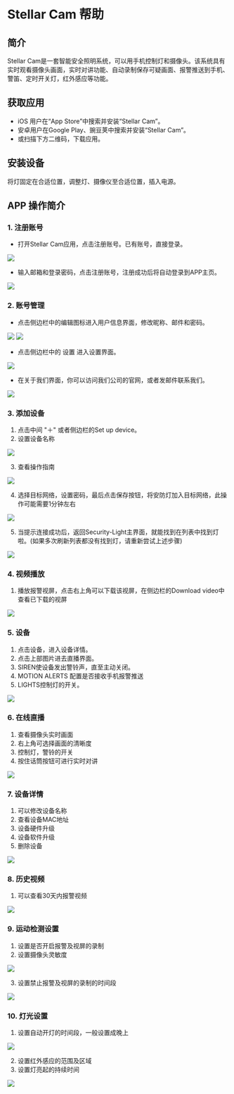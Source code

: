# Stellar Cam 帮助

## 简介

Stellar Cam是一套智能安全照明系统，可以用手机控制灯和摄像头。该系统具有实时观看摄像头画面，实时对讲功能、自动录制保存可疑画面、报警推送到手机、警笛、定时开关灯，红外感应等功能。

## 获取应用

* iOS 用户在“App Store”中搜索并安装“Stellar Cam”。 
* 安卓用户在Google Play、豌豆荚中搜索并安装“Stellar Cam”。 
* 或扫描下方二维码，下载应用。

## 安装设备

将灯固定在合适位置，调整灯、摄像仪至合适位置，插入电源。

## APP 操作简介

### 1. 注册账号

* 打开Stellar Cam应用，点击注册账号。已有账号，直接登录。

![](./images/1.jpg)

* 输入邮箱和登录密码，点击注册账号，注册成功后将自动登录到APP主页。

![](./images/2.jpg)

### 2. 账号管理
* 点击侧边栏中的编辑图标进入用户信息界面，修改昵称、邮件和密码。

![](./images/3.jpg)
![](./images/4.jpg)

* 点击侧边栏中的 设置 进入设置界面。

![](./images/5.jpg)

* 在关于我们界面，你可以访问我们公司的官网，或者发邮件联系我们。

![](./images/6.jpg)
	
### 3. 添加设备

1. 点击中间 "＋" 或者侧边栏的Set up device。
2. 设置设备名称

![](./images/7.jpg)

3. 查看操作指南

![](./images/8.jpg)

4. 选择目标网络，设置密码，最后点击保存按钮，将安防灯加入目标网络，此操作可能需要1分钟左右

![](./images/9.jpg)

5. 当提示连接成功后，返回Security-Light主界面，就能找到在列表中找到灯啦。(如果多次刷新列表都没有找到灯，请重新尝试上述步骤)

![](./images/10.jpg)

### 4. 视频播放

1. 播放报警视屏，点击右上角可以下载该视屏，在侧边栏的Download video中查看已下载的视屏

![](./images/11.jpg)

### 5. 设备

1. 点击设备，进入设备详情。
2. 点击上部图片进去直播界面。
3. SIREN使设备发出警铃声，直至主动关闭。
4. MOTION ALERTS 配置是否接收手机报警推送
5. LIGHTS控制灯的开关。

![](./images/12.jpg)

### 6. 在线直播

1. 查看摄像头实时画面
2. 右上角可选择画面的清晰度
3. 控制灯，警铃的开关
4. 按住话筒按钮可进行实时对讲

![](./images/13.png)
	
### 7. 设备详情

1. 可以修改设备名称
2. 查看设备MAC地址
3. 设备硬件升级
4. 设备软件升级
5. 删除设备

![](./images/14.jpg)
 	
### 8. 历史视频

1. 可以查看30天内报警视频

![](./images/15.jpg)

### 9. 运动检测设置

1. 设置是否开启报警及视屏的录制
2. 设置摄像头灵敏度

![](./images/16.jpg)

3. 设置禁止报警及视屏的录制的时间段

![](./images/17.jpg)
	
### 10. 灯光设置

1. 设置自动开灯的时间段，一般设置成晚上

![](./images/18.jpg)

2. 设置红外感应的范围及区域
3. 设置灯亮起的持续时间

![](./images/19.jpg)







